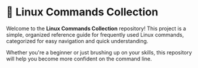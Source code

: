 # 🐧 Linux Commands Collection

Welcome to the **Linux Commands Collection** repository! This project is a simple, organized reference guide for frequently used Linux commands, categorized for easy navigation and quick understanding.

Whether you're a beginner or just brushing up on your skills, this repository will help you become more confident on the command line.
